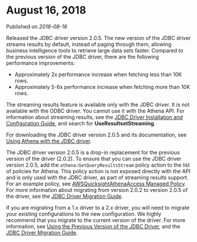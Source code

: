 # August 16, 2018<a name="release-note-2018-08-16"></a>

Published on *2018\-08\-16*

Released the JDBC driver version 2\.0\.5\. The new version of the JDBC driver streams results by default, instead of paging through them, allowing business intelligence tools to retrieve large data sets faster\. Compared to the previous version of the JDBC driver, there are the following performance improvements:
+ Approximately 2x performance increase when fetching less than 10K rows\.
+ Approximately 5\-6x performance increase when fetching more than 10K rows\. 

The streaming results feature is available only with the JDBC driver\. It is not available with the ODBC driver\. You cannot use it with the Athena API\. For information about streaming results, see the [ JDBC Driver Installation and Configuration Guide](https://s3.amazonaws.com/athena-downloads/drivers/JDBC/SimbaAthenaJDBC_2.0.5/docs/Simba+Athena+JDBC+Driver+Install+and+Configuration+Guide.pdf), and search for **UseResultsetStreaming**\.

For downloading the JDBC driver version 2\.0\.5 and its documentation, see [Using Athena with the JDBC driver](connect-with-jdbc.md)\. 

The JDBC driver version 2\.0\.5 is a drop\-in replacement for the previous version of the driver \(2\.0\.2\)\. To ensure that you can use the JDBC driver version 2\.0\.5, add the `athena:GetQueryResultsStream` policy action to the list of policies for Athena\. This policy action is not exposed directly with the API and is only used with the JDBC driver, as part of streaming results support\. For an example policy, see [AWSQuicksightAthenaAccess Managed Policy](managed-policies.md#awsquicksightathenaaccess-managed-policy)\. For more information about migrating from version 2\.0\.2 to version 2\.0\.5 of the driver, see the [JDBC Driver Migration Guide](https://s3.amazonaws.com/athena-downloads/drivers/JDBC/SimbaAthenaJDBC_2.0.5/docs/Simba+Athena+JDBC+Driver+Migration+Guide.pdf)\. 

If you are migrating from a 1\.x driver to a 2\.x driver, you will need to migrate your existing configurations to the new configuration\. We highly recommend that you migrate to the current version of the driver\. For more information, see [Using the Previous Version of the JDBC Driver](connect-with-previous-jdbc.md), and the [JDBC Driver Migration Guide](https://s3.amazonaws.com/athena-downloads/drivers/JDBC/SimbaAthenaJDBC_2.0.5/docs/Simba+Athena+JDBC+Driver+Migration+Guide.pdf)\. 